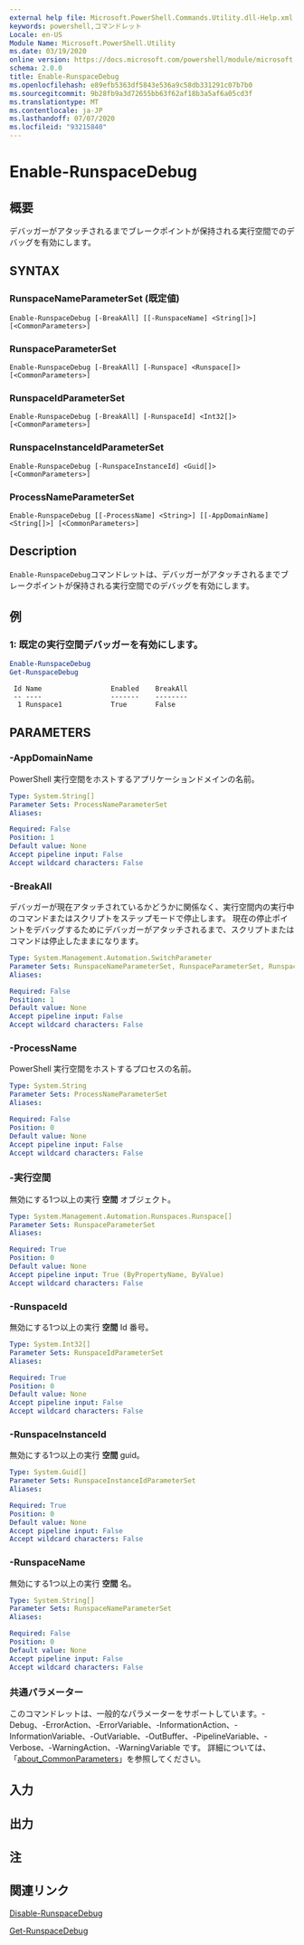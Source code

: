```yaml
---
external help file: Microsoft.PowerShell.Commands.Utility.dll-Help.xml
keywords: powershell,コマンドレット
Locale: en-US
Module Name: Microsoft.PowerShell.Utility
ms.date: 03/19/2020
online version: https://docs.microsoft.com/powershell/module/microsoft.powershell.utility/enable-runspacedebug?view=powershell-7.1&WT.mc_id=ps-gethelp
schema: 2.0.0
title: Enable-RunspaceDebug
ms.openlocfilehash: e89efb5363df5843e536a9c58db331291c07b7b0
ms.sourcegitcommit: 9b28fb9a3d72655bb63f62af18b3a5af6a05cd3f
ms.translationtype: MT
ms.contentlocale: ja-JP
ms.lasthandoff: 07/07/2020
ms.locfileid: "93215840"
---
```

# Enable-RunspaceDebug

## 概要
デバッガーがアタッチされるまでブレークポイントが保持される実行空間でのデバッグを有効にします。

## SYNTAX

### RunspaceNameParameterSet (既定値)

```
Enable-RunspaceDebug [-BreakAll] [[-RunspaceName] <String[]>] [<CommonParameters>]
```

### RunspaceParameterSet

```
Enable-RunspaceDebug [-BreakAll] [-Runspace] <Runspace[]> [<CommonParameters>]
```

### RunspaceIdParameterSet

```
Enable-RunspaceDebug [-BreakAll] [-RunspaceId] <Int32[]> [<CommonParameters>]
```

### RunspaceInstanceIdParameterSet

```
Enable-RunspaceDebug [-RunspaceInstanceId] <Guid[]> [<CommonParameters>]
```

### ProcessNameParameterSet

```
Enable-RunspaceDebug [[-ProcessName] <String>] [[-AppDomainName] <String[]>] [<CommonParameters>]
```

## Description

`Enable-RunspaceDebug`コマンドレットは、デバッガーがアタッチされるまでブレークポイントが保持される実行空間でのデバッグを有効にします。

## 例

### 1: 既定の実行空間デバッガーを有効にします。

```powershell
Enable-RunspaceDebug
Get-RunspaceDebug
```

```Output
 Id Name                 Enabled    BreakAll
 -- ----                 -------    --------
  1 Runspace1            True       False
```

## PARAMETERS

### -AppDomainName

PowerShell 実行空間をホストするアプリケーションドメインの名前。

```yaml
Type: System.String[]
Parameter Sets: ProcessNameParameterSet
Aliases:

Required: False
Position: 1
Default value: None
Accept pipeline input: False
Accept wildcard characters: False
```

### -BreakAll

デバッガーが現在アタッチされているかどうかに関係なく、実行空間内の実行中のコマンドまたはスクリプトをステップモードで停止します。 現在の停止ポイントをデバッグするためにデバッガーがアタッチされるまで、スクリプトまたはコマンドは停止したままになります。

```yaml
Type: System.Management.Automation.SwitchParameter
Parameter Sets: RunspaceNameParameterSet, RunspaceParameterSet, RunspaceIdParameterSet
Aliases:

Required: False
Position: 1
Default value: None
Accept pipeline input: False
Accept wildcard characters: False
```

### -ProcessName

PowerShell 実行空間をホストするプロセスの名前。

```yaml
Type: System.String
Parameter Sets: ProcessNameParameterSet
Aliases:

Required: False
Position: 0
Default value: None
Accept pipeline input: False
Accept wildcard characters: False
```

### -実行空間

無効にする1つ以上の実行 **空間** オブジェクト。

```yaml
Type: System.Management.Automation.Runspaces.Runspace[]
Parameter Sets: RunspaceParameterSet
Aliases:

Required: True
Position: 0
Default value: None
Accept pipeline input: True (ByPropertyName, ByValue)
Accept wildcard characters: False
```

### -RunspaceId

無効にする1つ以上の実行 **空間** Id 番号。

```yaml
Type: System.Int32[]
Parameter Sets: RunspaceIdParameterSet
Aliases:

Required: True
Position: 0
Default value: None
Accept pipeline input: False
Accept wildcard characters: False
```

### -RunspaceInstanceId

無効にする1つ以上の実行 **空間** guid。

```yaml
Type: System.Guid[]
Parameter Sets: RunspaceInstanceIdParameterSet
Aliases:

Required: True
Position: 0
Default value: None
Accept pipeline input: False
Accept wildcard characters: False
```

### -RunspaceName

無効にする1つ以上の実行 **空間** 名。

```yaml
Type: System.String[]
Parameter Sets: RunspaceNameParameterSet
Aliases:

Required: False
Position: 0
Default value: None
Accept pipeline input: False
Accept wildcard characters: False
```

### 共通パラメーター

このコマンドレットは、一般的なパラメーターをサポートしています。-Debug、-ErrorAction、-ErrorVariable、-InformationAction、-InformationVariable、-OutVariable、-OutBuffer、-PipelineVariable、-Verbose、-WarningAction、-WarningVariable です。 詳細については、「[about_CommonParameters](https://go.microsoft.com/fwlink/?LinkID=113216)」を参照してください。

## 入力

## 出力

## 注

## 関連リンク

[Disable-RunspaceDebug](Disable-RunspaceDebug.md)

[Get-RunspaceDebug](Get-RunspaceDebug.md)

